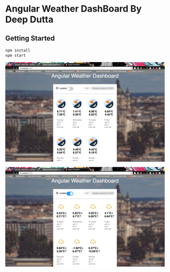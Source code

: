 # Angular Weather DashBoard By Deep Dutta

## Getting Started

```
npm install
npm start
```

[![N|Solid](https://github.com/duttadeep55/angular_weather_app/blob/master/day-night.png)]()

[![N|Solid](https://github.com/duttadeep55/angular_weather_app/blob/master/min-max.png)]()
